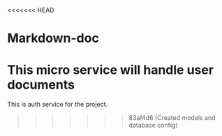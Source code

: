 <<<<<<< HEAD
# Markdown-doc

This micro service will handle user documents
=======
This is auth service for the project.
>>>>>>> 83af4d6 (Created models and database config)
